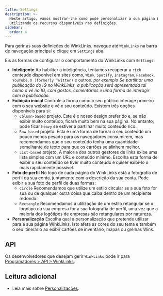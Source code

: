 ```yaml
---
title: Settings
description: >-
  Neste artigo, vamos mostrar-lhe como pode personalizar a sua página WinkLinks
  utilizando os recursos disponíveis nas definições.
sidebar:
  order: 4
---
```

Para gerir as suas definições do WinkLinks, navegue até `WinkLinks` na barra de navegação principal e clique em `Settings` aba.

Eis as formas de configurar o comportamento do WinkLinks com `Settings`:

* **Inteligente** Ao habilitar a inteligência, tentamos recuperar a `rich` conteúdo disponível em sites como, `Wink`, `Spotify`, `Instagram`, `Facebook`, `YouTube`, `X (formerly Twitter)` e outros. *por exemplo Se partilhar uma publicação do IG no WinkLinks, a publicação será apresentada tal como a vê no IG, com gostos, comentários e uma forma de interagir com a publicação.*
* **Exibição inicial** Controle a forma como o seu público interage primeiro com o seu website e vê o seu conteúdo. Existem três opções disponíveis para si:
  * `Column-based` projeto. Este é o nosso design preferido e, se não exibir muito conteúdo, ficará muito bem na sua página. No entanto, pode ficar `heavy` se estiver a partilhar muito conteúdo rico.
  * `Row-based` projeto. Esta é uma forma de tornar o seu conteúdo um pouco menos pesado para os navegadores consumirem, mas recomendamos que o seu conteúdo tenha uma quantidade semelhante de texto para que os cartões se alinhem melhor.
  * `List-based` projeto. A maioria dos outros gestores de links exibe uma lista simples com um URL e conteúdo mínimo. Escolha esta forma de exibir o seu conteúdo se tiver muito conteúdo e quiser exibi-lo o mais rapidamente possível.
* **Foto de perfil** No topo de cada página do WinkLinks está a fotografia de perfil da sua conta, juntamente com a descrição da sua conta. Pode exibir a sua foto de perfil de duas formas:
  * `Circle` Recomendamos que utilize um estilo circular se a sua foto for sua ou de qualquer outra coisa que caiba dentro de um recipiente redondo.
  * `Rectangle` Recomendamos a utilização de um estilo retangular se o logótipo da sua empresa for a sua fotografia de perfil, uma vez que a maioria dos logótipos de empresas são retangulares por natureza.
* **Personalização** Escolha qual a personalização que pretende utilizar para a sua página WinkLinks. Isto afeta as cores do seu tema e também o seu itinerário ao exibir cartões de inventário, mapas ou grelhas Wink.

## API

Os desenvolvedores que desejam gerir `WinkLinks` pode ir para [Programadores > API > WinkLinks](/developers/apis/#winklinks-api).

## Leitura adicional

* Leia mais sobre [Personalizações](/studio/customization).

